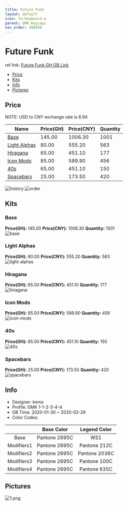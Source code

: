 ```yaml
---
title: Future Funk 
layout: default
icon: fa-keyboard-o
parent: GMK Keycaps
nav_order: 300950
---
```


# Future Funk 

ref link: [Future Funk GH GB Link](https://geekhack.org/index.php?topic=104453.0)  
* [Price](#price)  
* [Kits](#kits)  
* [Info](#info)  
* [Pictures](#pictures)  


## Price  

NOTE: USD to CNY exchange rate is 6.94

| Name          | Price(GH)    |  Price(CNY) | Quantity |
| ------------- | ------------ |  ---------- | -------- |
|[Base](#base)|145.00|1006.30|1001|
|[Light Alphas](#light-alphas)|80.00|555.20|563|
|[Hiragana](#hiragana)|65.00|451.10|177|
|[Icon Mods](#icon-mods)|85.00|589.90|456|
|[40s](#40s)|65.00|451.10|150|
|[Spacebars](#spacebars)|25.00|173.50|420|

<img src="{{ 'assets/images/gmk-keycaps/futurefunk/history.png' | relative_url }}" alt="history" class="image featured">
<img src="{{ 'assets/images/gmk-keycaps/futurefunk/order.png' | relative_url }}" alt="order" class="image featured">

## Kits  
### Base  
**Price(GH):** 145.00    **Price(CNY):** 1006.30    **Quantity:** 1001  
<img src="{{ 'assets/images/gmk-keycaps/futurefunk/kits_pics/base.png' | relative_url }}" alt="base" class="image featured">

### Light Alphas  
**Price(GH):** 80.00    **Price(CNY):** 555.20    **Quantity:** 563  
<img src="{{ 'assets/images/gmk-keycaps/futurefunk/kits_pics/light-alphas.png' | relative_url }}" alt="light-alphas" class="image featured">

### Hiragana  
**Price(GH):** 65.00    **Price(CNY):** 451.10    **Quantity:** 177  
<img src="{{ 'assets/images/gmk-keycaps/futurefunk/kits_pics/hiragana.png' | relative_url }}" alt="hiragana" class="image featured">

### Icon Mods  
**Price(GH):** 85.00    **Price(CNY):** 589.90    **Quantity:** 456  
<img src="{{ 'assets/images/gmk-keycaps/futurefunk/kits_pics/icon-mods.png' | relative_url }}" alt="icon-mods" class="image featured">

### 40s  
**Price(GH):** 65.00    **Price(CNY):** 451.10    **Quantity:** 150  
<img src="{{ 'assets/images/gmk-keycaps/futurefunk/kits_pics/40s.png' | relative_url }}" alt="40s" class="image featured">

### Spacebars  
**Price(GH):** 25.00    **Price(CNY):** 173.50    **Quantity:** 420  
<img src="{{ 'assets/images/gmk-keycaps/futurefunk/kits_pics/spacebars.png' | relative_url }}" alt="spacebars" class="image featured">


## Info  
* Designer: kema  
* Profile: GMK 1-1-2-3-4-4  
* GB Time: 2020-01-30 ~ 2020-02-29  
* Color Codes:  

| |Base Color     | Legend Color
| :-------------: | :-------------: | :------------:
|Base|Pantone 2695C|WS1
|Modifiers1|Pantone 2695C|Pantone 212C
|Modifiers2|Pantone 2695C|Pantone 2036C
|Modifiers3|Pantone 2695C|Pantone 100C
|Modifiers4|Pantone 2695C|Pantone 635C


## Pictures  
<img src="{{ 'assets/images/gmk-keycaps/futurefunk/rendering_pics/1.png' | relative_url }}" alt="1.png" class="image featured">
